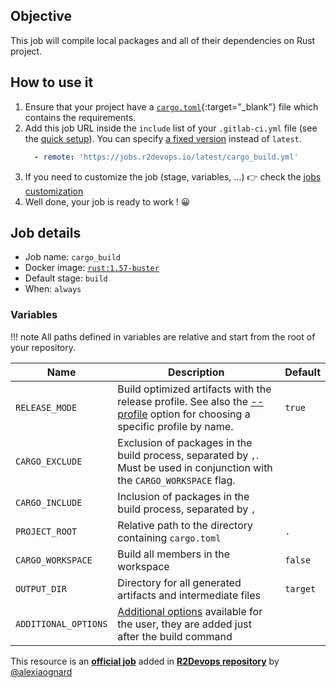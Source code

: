 ## Objective

This job will compile local packages and all of their dependencies on Rust project.

## How to use it

1. Ensure that your project have a [`cargo.toml`](https://doc.rust-lang.org/cargo/reference/manifest.html){:target="_blank"} file which contains the requirements.
1. Add this job URL inside the `include` list of your `.gitlab-ci.yml` file (see the [quick setup](/use-the-hub/#quick-setup)). You can specify [a fixed version](#changelog) instead of `latest`.
    ```yaml
      - remote: 'https://jobs.r2devops.io/latest/cargo_build.yml'
    ```
1. If you need to customize the job (stage, variables, ...) 👉 check the [jobs
   customization](/use-the-hub/#jobs-customization)
1. Well done, your job is ready to work ! 😀

## Job details

* Job name: `cargo_build`
* Docker image:
[`rust:1.57-buster`](https://hub.docker.com/r/_/rust)
* Default stage: `build`
* When: `always`

### Variables

!!! note
    All paths defined in variables are relative and start from the root of your
    repository.

| Name | Description | Default |
| ---- | ----------- | ------- |
| `RELEASE_MODE` | Build optimized artifacts with the release profile. See also the [--profile](https://doc.rust-lang.org/cargo/commands/cargo-build.html#compilation-options) option for choosing a specific profile by name. | `true` |
| `CARGO_EXCLUDE` | Exclusion of packages in the build process, separated by `,`. Must be used in conjunction with the `CARGO_WORKSPACE` flag. | ` ` |
| `CARGO_INCLUDE` | Inclusion of packages in the build process, separated by `,` | ` ` | 
| `PROJECT_ROOT` | Relative path to the directory containing `cargo.toml` | `.` |
| `CARGO_WORKSPACE` | Build all members in the workspace | `false` |
| `OUTPUT_DIR` | Directory for all generated artifacts and intermediate files | `target` | 
| `ADDITIONAL_OPTIONS` | [Additional options](https://doc.rust-lang.org/cargo/commands/cargo-build.html) available for the user, they are added just after the build command | ` ` | 

This resource is an **[official job](https://docs.r2devops.io/faq-labels/)** added in [**R2Devops repository**](https://gitlab.com/r2devops/hub) by [@alexiaognard](https://gitlab.com/alexiaognard)
